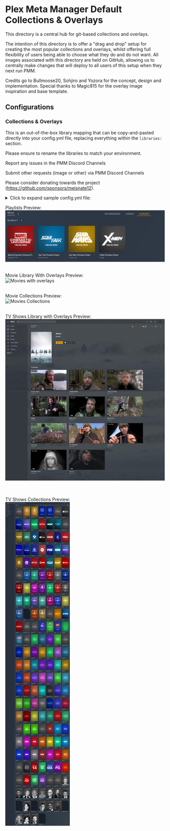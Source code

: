 # Plex Meta Manager Default Collections & Overlays

This directory is a central hub for git-based collections and overlays.

The intention of this directory is to offer a "drag and drop" setup for creating the most popular collections and overlays, whilst offering full flexibility of users being able to choose what they do and do not want.
All images associated with this directory are held on GitHub, allowing us to centrally make changes that will deploy to all users of this setup when they next run PMM.

Credits go to Bullmoose20, Sohjiro and Yozora for the concept, design and implementation.
Special thanks to Magic815 for the overlay image inspiration and base template.

## Configurations

### Collections & Overlays

This is an out-of-the-box library mapping that can be copy-and-pasted directly into your config.yml file, replacing everything within the `libraries:` section.

Please ensure to rename the libraries to match your environment.

Report any issues in the PMM Discord Channels

Submit other requests (image or other) via PMM Discord Channels

Please consider donating towards the project (https://github.com/sponsors/meisnate12).


<details>
  <summary>Click to expand sample config.yml file:</summary>

```yaml
libraries:                                        # Library mappings must have a colon (:) placed after them
  Movies:
    missing_path: config/missing/Movies_missing
    metadata_path:
    - repo: PMM/award/bafta
      template_variables:
        collection_mode: hide
    - repo: PMM/award/cannes
      template_variables:
        collection_mode: hide
    - repo: PMM/award/choice
      template_variables:
        collection_mode: hide
    - repo: PMM/award/golden
      template_variables:
        collection_mode: hide
    - repo: PMM/award/oscars
      template_variables:
        collection_mode: hide
    - repo: PMM/award/other
      template_variables:
        collection_mode: hide
    - repo: PMM/award/spirit
      template_variables:
        collection_mode: hide
    - repo: PMM/award/sundance
      template_variables:
        collection_mode: hide
    - repo: PMM/chart/old_movie_chart
      template_variables:
        collection_mode: hide
    - repo: PMM/actor
      template_variables:
        collection_mode: hide
    - repo: PMM/audio_language
      template_variables:
        collection_mode: hide
    - repo: PMM/movie/content_rating_us           # Choose content_rating_uk or content_rating_us
      template_variables:
        collection_mode: hide
    - repo: PMM/genre
      template_variables:
        collection_mode: hide
    - repo: PMM/resolution_standards              # Choose resolution_standards or resolution
      template_variables:
        collection_mode: hide
    - repo: PMM/studio
      template_variables:
        collection_mode: hide
    - repo: PMM/subtitle_language
      template_variables:
        collection_mode: hide
    - repo: PMM/year
      template_variables:
        collection_mode: hide
    - repo: PMM/movie/country_color               # Choose country_color or country_white
      template_variables:
        collection_mode: hide
    - repo: PMM/movie/decade
      template_variables:
        collection_mode: hide
    - repo: PMM/movie/director
      template_variables:
        collection_mode: hide
    - repo: PMM/movie/franchise
      template_variables:
        collection_mode: hide
    - repo: PMM/movie/multi-franchise
      template_variables:
        collection_mode: hide
    - repo: PMM/movie/producer
      template_variables:
        collection_mode: hide
    - repo: PMM/movie/seasonal_section            # Choose seasonal or seasonal_section
      template_variables:
        collection_mode: hide
    - repo: PMM/movie/streaming
      template_variables:
        collection_mode: hide
    - repo: PMM/movie/writer
      template_variables:
        collection_mode: hide
    overlay_path:
    - repo: PMM/overlays/audio_codec
    - repo: PMM/overlays/audio_language
    - repo: PMM/overlays/direct_play
    - repo: PMM/overlays/imdb_top_250
    - repo: PMM/overlays/ratings
    - repo: PMM/overlays/resolution
    - repo: PMM/overlays/special_release
    - repo: PMM/overlays/streaming
    - repo: PMM/overlays/video_format
    - remove_overlays: false
  TV Shows:
    missing_path: config/missing/TV_missing
    metadata_path:
    - repo: PMM/award/choice
      template_variables:
        collection_mode: hide
    - repo: PMM/award/golden
      template_variables:
        collection_mode: hide
    - repo: PMM/award/emmy
      template_variables:
        collection_mode: hide
    - repo: PMM/award/golden
      template_variables:
        collection_mode: hide
    - repo: PMM/chart/old_show_chart
      template_variables:
        collection_mode: hide
    - repo: PMM/actor
      template_variables:
        collection_mode: hide
    - repo: PMM/audio_language
      template_variables:
        collection_mode: hide
    - repo: PMM/show/content_rating_us            # Choose content_rating_uk or content_rating_us
      template_variables:
        collection_mode: hide
    - repo: PMM/genre
      template_variables:
        collection_mode: hide
    - repo: PMM/resolution_standards              # Choose resolution_standards or resolution
      template_variables:
        collection_mode: hide
    - repo: PMM/studio
      template_variables:
        collection_mode: hide
    - repo: PMM/subtitle_language
      template_variables:
        collection_mode: hide
    - repo: PMM/year
      template_variables:
        collection_mode: hide
    - repo: PMM/show/country_color                # Choose country_color or country_white
      template_variables:
        collection_mode: hide
    - repo: PMM/show/decade
      template_variables:
        collection_mode: hide
    - repo: PMM/show/network
      template_variables:
        collection_mode: hide
    - repo: PMM/show/streaming
      template_variables:
        collection_mode: hide
    overlay_path:
    - repo: PMM/overlays/audio_codec
    - repo: PMM/overlays/audio_codec
      template_variables:
        overlay_level: episode
    - repo: PMM/overlays/audio_codec
      template_variables:
        overlay_level: season
    - repo: PMM/overlays/audio_language
    - repo: PMM/overlays/audio_language
      template_variables:
        overlay_level: episode
    - repo: PMM/overlays/audio_language
      template_variables:
        overlay_level: season
    - repo: PMM/overlays/direct_play
    - repo: PMM/overlays/direct_play
      template_variables:
        overlay_level: episode
    - repo: PMM/overlays/direct_play
      template_variables:
        overlay_level: season
    - repo: PMM/overlays/ratings
    - repo: PMM/overlays/ratings
      template_variables:
        overlay_level: episode
    - repo: PMM/overlays/ratings
      template_variables:
        overlay_level: season
    - repo: PMM/overlays/resolution
    - repo: PMM/overlays/resolution
      template_variables:
        overlay_level: episode
    - repo: PMM/overlays/resolution
      template_variables:
        overlay_level: season
    - repo: PMM/overlays/special_release
    - repo: PMM/overlays/special_release
      template_variables:
        overlay_level: episode
    - repo: PMM/overlays/special_release
      template_variables:
        overlay_level: season
    - repo: PMM/overlays/streaming
    - repo: PMM/overlays/streaming
      template_variables:
        overlay_level: episode
    - repo: PMM/overlays/streaming
      template_variables:
        overlay_level: season
    - repo: PMM/overlays/video_format
    - repo: PMM/overlays/video_format
      template_variables:
        overlay_level: episode
    - repo: PMM/overlays/video_format
      template_variables:
        overlay_level: season
    - remove_overlays: false
playlist_files:
- repo: PMM/playlist
```
</details>


Playlists Preview: <br>
![Playlists](playlist.jpg)
<br>
<br>

Movie Library With Overlays Preview: <br>
![Movies with overlays](movies-overlays.jpg)
<br>
<br>

Movie Collections Preview: <br>
![Movies Collections](movies-collections.jpg)
<br>
<br>

TV Shows Library with Overlays Preview: <br>
![TV Shows with overlays](shows-overlays.jpg)<br>
<br>
<br>

TV Shows Collections Preview: <br>
![TV Shows Collections](shows-collections.jpg)<br>
<br>
<br>
</details>
